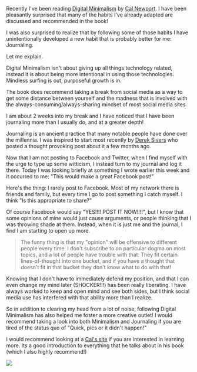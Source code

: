 Recently I've been reading [Digital Minimalism](https://amzn.to/2rJ2H0E) by [Cal Newport](https://www.calnewport.com/blog/). I have been pleasantly surprised that many of the habits I've already adapted are discussed and recommended in the book!

I was also surprised to realize that by following some of those habits I have unintentionally developed a new habit that is probably better for me: Journaling.

Let me explain.

Digital Minimalism isn't about giving up all things technology related, instead it is about being more intentional in using those technologies. Mindless surfing is out, purposeful growth is in.

The book does recommend taking a break from social media as a way to get some distance between yourself and the madness that is involved with the always-consuming/always-sharing mindset of most social media sites.

I am about 2 weeks into my break and I have noticed that I have been journaling more than I usually do, and at a greater depth!

Journaling is an ancient practice that many notable people have done over the millennia. I was inspired to start most recently by [Derek Sivers](https://sivers.org/dj) who posted a thought provoking post about it a few months ago.

Now that I am not posting to Facebook and Twitter, when I find myself with the urge to type up some witticism, I instead turn to my journal and log it there. Today I was looking briefly at something I wrote earlier this week and it occurred to me: "This would make a great Facebook post!"

Here's the thing: I rarely post to Facebook. Most of my network there is friends and family, but every time I go to post something I catch myself. I think "Is this appropriate to share?"

Of course Facebook would say "YES!!!! POST IT NOW!!!!", but I know that some opinions of mine would just cause arguments, or people thinking that I was throwing shade at them. Instead, when it is just me and the journal, I find I am starting to open up more.

>The funny thing is that my "opinion" will be offensive to different people every time. I don't subscribe to on particular dogma on most topics, and a lot of people have trouble with that: They fit certain lines-of-thought into one bucket, and if you have a thought that doesn't fit in that bucket they don't know what to do with that!

Knowing that I don't have to immediately defend my position, and that I can even change my mind later (SHOCKER!!!) has been really liberating. I have always worked to keep and open mind and see both sides, but I think social media use has interfered with that ability more than I realize.

So in addition to clearing my head from a lot of noise, following Digital Minimalism has also helped me foster a more creative outlet! I would recommend taking a look into both Minimalism and Journaling if you are tired of the status quo of "Quick, pics or it didn't happen!"

I would recommend looking at a [Cal's site](https://www.calnewport.com/blog/) if you are interested in learning more. Its a good introduction to everything that he talks about in his book (which I also highly recommend!)

<a href="https://www.amazon.com/Digital-Minimalism-Choosing-Focused-Noisy-ebook/dp/B07DBRBP7G/ref=as_li_ss_il?crid=T7RWRR6CFG0L&keywords=digital+minimalism&pd_rd_i=B07DBRBP7G&pd_rd_r=fc286236-2c8f-4490-9fcd-a332f552c91b&pd_rd_w=B9FlK&pd_rd_wg=BXhom&pf_rd_p=1cb3f32a-ccfd-479b-8a13-b22f56c942c6&pf_rd_r=5C4VZ99TAW31C8M2F4N1&psc=1&qid=1575125447&sprefix=digital+minima,aps,148&linkCode=li2&tag=nloadholtes0a-20&linkId=98849c483d22a20f76a5236f9cbeab76&language=en_US" target="_blank"><img border="0" src="//ws-na.amazon-adsystem.com/widgets/q?_encoding=UTF8&ASIN=B07DBRBP7G&Format=_SL160_&ID=AsinImage&MarketPlace=US&ServiceVersion=20070822&WS=1&tag=nloadholtes0a-20&language=en_US" ></a><img src="https://ir-na.amazon-adsystem.com/e/ir?t=nloadholtes0a-20&language=en_US&l=li2&o=1&a=B07DBRBP7G" width="1" height="1" border="0" alt="" style="border:none !important; margin:0px !important;" />
